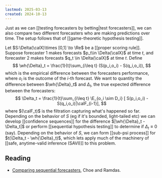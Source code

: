 ```yaml
---
lastmod: 2025-03-13
created: 2024-10-13
---
```


Just as we can [[testing forecasters by betting|test forecasters]], we can also compare two different forecasters who are making predictions over time. The setup follows that of [[game-theoretic hypothesis testing]]. 

Let $S:\Delta(\calX)\times [0,1] \to \Re$ be a [[proper scoring rule]]. Suppose forecaster 1 makes forecasts $p_t\in \Delta(\calX)$ at time $t$, and forecaster 2 makes forecasts $q_t \in \Delta(\calX)$ at time $t$. Define 
$$
\wh{\Delta}_t = \frac{1}{t}\sum_{i\leq t} (S(p_i,o_i) - S(q_i,o_i)),
$$
which is the empirical difference between the forecasters performance, where $o_i$ is the outcome of the $i$-th forecast. We want to quantity the difference between $\wh{\Delta}_t$ and $\Delta_t$, the true expected difference between the forecasters: 
$$
\Delta_t = \frac{1}{t}\sum_{i\leq t} \E_{o_i \sim D_i} [ S(p_i,o_i) - S(q_i,o_i)|\calF_{i-1}],
$$
where $(\calF_t)$ is the filtration capturing what's happened so far. Depending on the behavior of $S$ (eg if it's bounded, light-tailed etc) we can develop [[confidence sequences]] for the difference $|\wh{\Delta}_t - \Delta_t|$ or perform [[sequential hypothesis testing]] to determine if $\Delta_t \equiv 0$ (say). Depending on the behavior of $S$, we can form [[sub-psi process]] for $t(\Delta_t - \wh{\Delta}_t)$, which lets apply much of the machinery of [[safe, anytime-valid inference (SAVI)]] to this problem. 

## Reading 
- [Comparing sequential forecasters](https://arxiv.org/pdf/2110.00115), Choe and Ramdas. 
